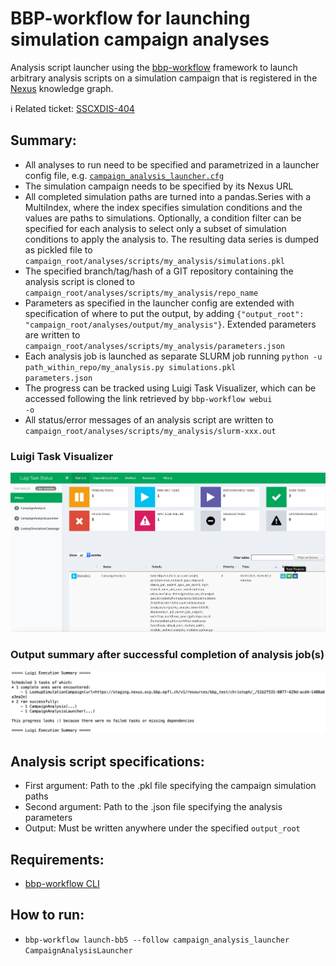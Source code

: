 # BBP-workflow for launching simulation campaign analyses

Analysis script launcher using the [bbp-workflow](https://bbpteam.epfl.ch/project/spaces/display/BBPNSE/Workflow) framework to launch arbitrary analysis scripts on a simulation campaign that is registered in the [Nexus](https://bbp.epfl.ch/nexus/web/) knowledge graph.

ℹ️ Related ticket: [SSCXDIS-404](https://bbpteam.epfl.ch/project/issues/browse/SSCXDIS-404)

## Summary:
* All analyses to run need to be specified and parametrized in a launcher config file, e.g. <code>[campaign_analysis_launcher.cfg](workflows/campaign_analysis_launcher.cfg)</code>
* The simulation campaign needs to be specified by its Nexus URL
* All completed simulation paths are turned into a pandas.Series with a MultiIndex, where the index specifies simulation conditions and the values are paths to simulations. Optionally, a condition filter can be specified for each analysis to select only a subset of simulation conditions to apply the analysis to. The resulting data series is dumped as pickled file to <code>campaign_root/analyses/scripts/my_analysis/simulations.pkl</code>
* The specified branch/tag/hash of a GIT repository containing the analysis script is cloned to <code>campaign_root/analyses/scripts/my_analysis/repo_name</code>
* Parameters as specified in the launcher config are extended with specification of where to put the output, by adding <code>{"output_root": "campaign_root/analyses/output/my_analysis"}</code>. Extended parameters are written to <code>campaign_root/analyses/scripts/my_analysis/parameters.json</code>
* Each analysis job is launched as separate SLURM job running <code>python -u path_within_repo/my_analysis.py simulations.pkl parameters.json</code>
* The progress can be tracked using Luigi Task Visualizer, which can be accessed following the link retrieved by <code>bbp-workflow webui -o</code>
* All status/error messages of an analysis script are written to <code>campaign_root/analyses/scripts/my_analysis/slurm-xxx.out</code>

### Luigi Task Visualizer
![Luigi Task Visualizer](images/luigi_task_visualizer.png "Luigi Task Visualizer")

### Output summary after successful completion of analysis job(s)
![Analysis job(s) finished](images/job_finished.png "Analysis job(s) finished")
    
## Analysis script specifications:
* First argument: Path to the .pkl file specifying the campaign simulation paths
* Second argument: Path to the .json file specifying the analysis parameters
* Output: Must be written anywhere under the specified <code>output_root</code>

## Requirements:
* [bbp-workflow CLI](https://bbpteam.epfl.ch/project/spaces/pages/viewpage.action?spaceKey=BBPNSE&title=Workflow)

## How to run:
* <code>bbp-workflow launch-bb5 --follow campaign_analysis_launcher CampaignAnalysisLauncher</code>
